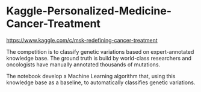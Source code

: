 # Kaggle-Personalized-Medicine-Cancer-Treatment

https://www.kaggle.com/c/msk-redefining-cancer-treatment

The competition is to classify genetic variations based on expert-annotated knowledge base.
The ground truth is build by world-class researchers and oncologists have manually annotated thousands of mutations. 

The notebook develop a Machine Learning algorithm that, using this knowledge base as a baseline, to automatically classifies genetic variations.

